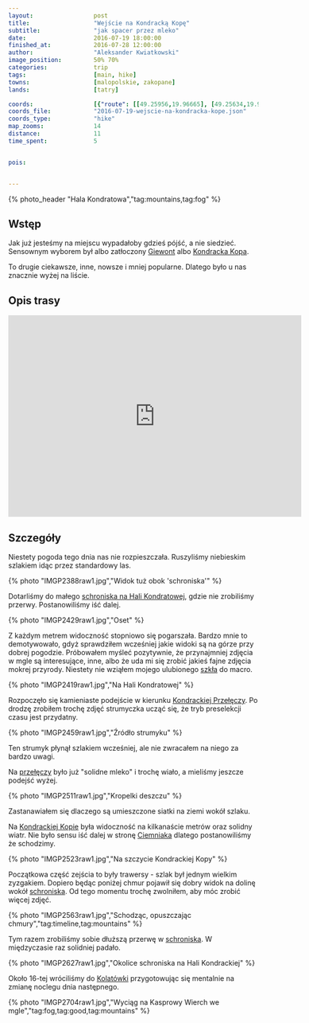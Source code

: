 ```yaml
---
layout:                 post
title:                  "Wejście na Kondracką Kopę"
subtitle:               "jak spacer przez mleko"
date:                   2016-07-19 18:00:00
finished_at:            2016-07-28 12:00:00
author:                 "Aleksander Kwiatkowski"
image_position:         50% 70%
categories:             trip
tags:                   [main, hike]
towns:                  [malopolskie, zakopane]
lands:                  [tatry]

coords:                 [{"route": [[49.25956,19.96665], [49.25634,19.96863], [49.25239,19.96515], [49.24973,19.95167], [49.24645,19.94279], [49.24572,19.93477], [49.24637,19.93219], [49.24138,19.93421], [49.23894,19.93391], [49.23639,19.93223], [49.23410,19.93884], [49.24169,19.94378], [49.24979,19.95185]], "type": "hike"}]
coords_file:            "2016-07-19-wejscie-na-kondracka-kope.json"
coords_type:            "hike"
map_zooms:              14
distance:               11
time_spent:             5


pois:


---
```


[wiki-giewont]: https://pl.wikipedia.org/wiki/Giewont
[wiki-kondracka-kopa]: https://pl.wikipedia.org/wiki/Kopa_Kondracka
[wiki-schr-hala]: https://pl.wikipedia.org/wiki/Schronisko_PTTK_na_Hali_Kondratowej
[wiki-kondracka-przelecz]: https://pl.wikipedia.org/wiki/Kondracka_Prze%C5%82%C4%99cz
[wiki-ciemniak]: https://pl.wikipedia.org/wiki/Ciemniak

[pentax-macro]: http://www.pentaxforums.com/lensreviews/SMC-Pentax-FA-50mm-F2.8-Macro-Lens.html
[kolatowki]: http://www.kalatowki.pl/

{% photo_header "Hala Kondratowa","tag:mountains,tag:fog" %}

Wstęp
-----

Jak już jesteśmy na miejscu wypadałoby gdzieś pójść, a nie siedzieć. Sensownym
wyborem był albo zatłoczony [Giewont][wiki-giewont] albo [Kondracka Kopa][wiki-kondracka-kopa].

To drugie ciekawsze, inne, nowsze i mniej popularne. Dlatego było u nas znacznie wyżej na liście.

Opis trasy
----------

<iframe height='405' width='590' frameborder='0' allowtransparency='true' scrolling='no' src='https://www.strava.com/activities/650898085/embed/c1353b98fd1178fb44a133882bce4849846f12d8'></iframe>

Szczegóły
---------

Niestety pogoda tego dnia nas nie rozpieszczała. Ruszyliśmy niebieskim szlakiem idąc
przez standardowy las.

{% photo "IMGP2388raw1.jpg","Widok tuż obok 'schroniska'" %}

Dotarliśmy do małego [schroniska na Hali Kondratowej][wiki-schr-hala], gdzie nie
zrobiliśmy przerwy. Postanowiliśmy iść dalej.

{% photo "IMGP2429raw1.jpg","Oset" %}

Z każdym metrem widoczność stopniowo się pogarszała. Bardzo mnie to demotywowało,
gdyż sprawdziłem wcześniej jakie widoki są na górze przy dobrej pogodzie.
Próbowałem myśleć pozytywnie, że przynajmniej zdjęcia w mgle są interesujące, inne,
albo że uda mi się zrobić jakieś fajne zdjęcia mokrej przyrody. Niestety nie
wziąłem mojego ulubionego [szkła][pentax-macro] do macro.

{% photo "IMGP2419raw1.jpg","Na Hali Kondratowej" %}

Rozpoczęło się kamieniaste podejście w kierunku [Kondrackiej Przełęczy][wiki-kondracka-przelecz].
Po drodzę zrobiłem trochę zdjęć strumyczka ucząć się, że tryb preselekcji czasu
jest przydatny.

{% photo "IMGP2459raw1.jpg","Źródło strumyku" %}

Ten strumyk płynął szlakiem wcześniej, ale nie zwracałem na niego za bardzo uwagi.

Na [przełęczy][wiki-kondracka-przelecz] było już "solidne mleko" i trochę wiało, a mieliśmy
jeszcze podejść wyżej.

{% photo "IMGP2511raw1.jpg","Kropelki deszczu" %}

Zastanawiałem się dlaczego są umieszczone siatki na ziemi wokół szlaku.

Na [Kondrackiej Kopie][wiki-kondracka-kopa] była widoczność na kilkanaście metrów
oraz solidny wiatr. Nie było sensu iść dalej w stronę [Ciemniaka][wiki-ciemniak] dlatego
postanowiliśmy że schodzimy.

{% photo "IMGP2523raw1.jpg","Na szczycie Kondrackiej Kopy" %}

Początkowa część zejścia to były trawersy - szlak był jednym wielkim zyzgakiem.
Dopiero będąc poniżej chmur pojawił się dobry widok na dolinę
wokół [schroniska][wiki-schr-hala]. Od tego momentu trochę zwolniłem, aby móc
zrobić więcej zdjęć.

{% photo "IMGP2563raw1.jpg","Schodząc, opuszczając chmury","tag:timeline,tag:mountains" %}

Tym razem zrobiliśmy sobie dłuższą przerwę w [schroniska][wiki-schr-hala].
W międzyczasie raz solidniej padało.

{% photo "IMGP2627raw1.jpg","Okolice schroniska na Hali Kondrackiej" %}

Około 16-tej wróciliśmy do [Kolatówki][kolatowki] przygotowując się mentalnie na zmianę
noclegu dnia następnego.

{% photo "IMGP2704raw1.jpg","Wyciąg na Kasprowy Wierch we mgle","tag:fog,tag:good,tag:mountains" %}
